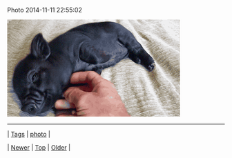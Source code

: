 <!--
title: Photo 2014-11-11 22
date: 2020-06-28T15:27:00.039Z
tags: photo
-->


Photo 2014-11-11 22:55:02

![](102398244294-0.gif)

<!--BOTTOM-POST-NAVIGATION-->
---

| [Tags](tags.md) | [photo](tag-photo.md) |

| [Newer](102355461387.md) | [Top](index.md) | [Older](102611758144.md) |